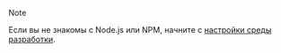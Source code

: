>[!NOTE]
> Если вы не знакомы с Node.js или NPM, начните с [настройки среды разработки](../overview/set-up-your-dev-environment.md).